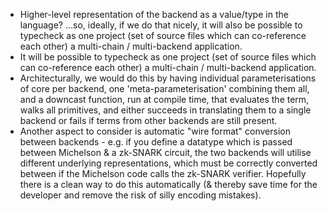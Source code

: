 - Higher-level representation of the backend as a value/type in the language? ...so, ideally, if we do that nicely, it will also be possible to typecheck as one project (set of source files which can co-reference each other) a multi-chain / multi-backend application.
- It will be possible to typecheck as one project (set of source files which can co-reference each other) a multi-chain / multi-backend application.
- Architecturally, we would do this by having individual parameterisations of core per backend, one 'meta-parameterisation' combining them all, and a downcast function, run at compile time, that evaluates the term, walks all primitives, and either succeeds in translating them to a single backend or fails if terms from other backends are still present.
- Another aspect to consider is automatic "wire format" conversion between backends - e.g. if you define a datatype which is passed between Michelson & a zk-SNARK circuit, the two backends will utilise different underlying representations, which must be correctly converted between if the Michelson code calls the zk-SNARK verifier. Hopefully there is a clean way to do this automatically (& thereby save time for the developer and remove the risk of silly encoding mistakes).

